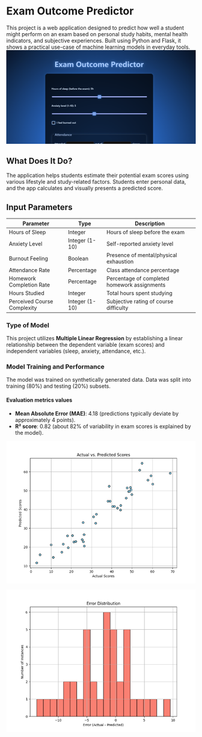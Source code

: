# Exam Outcome Predictor

This project is a web application designed to predict how well a student might perform on an exam based on personal study habits, mental health indicators, and subjective experiences. Built using Python and Flask, it shows a practical use-case of machine learning models in everyday tools.
![index](model/results/exam.png)

## What Does It Do?

The application helps students estimate their potential exam scores using various lifestyle and study-related factors. Students enter personal data, and the app calculates and visually presents a predicted score.

## Input Parameters

| Parameter                    | Type          | Description                                     |
|------------------------------|---------------|-------------------------------------------------|
| Hours of Sleep               | Integer       | Hours of sleep before the exam                  |
| Anxiety Level                | Integer (1-10)| Self-reported anxiety level                     |
| Burnout Feeling              | Boolean       | Presence of mental/physical exhaustion          |
| Attendance Rate              | Percentage    | Class attendance percentage                     |
| Homework Completion Rate     | Percentage    | Percentage of completed homework assignments    |
| Hours Studied                | Integer       | Total hours spent studying                      |
| Perceived Course Complexity  | Integer (1-10)| Subjective rating of course difficulty          |

### Type of Model
This project utilizes **Multiple Linear Regression** by establishing a linear relationship between the dependent variable (exam scores) and independent variables (sleep, anxiety, attendance, etc.).

### Model Training and Performance

The model was trained on synthetically generated data. Data was split into training (80%) and testing (20%) subsets.

#### Evaluation metrics values

- **Mean Absolute Error (MAE)**: 4.18 (predictions typically deviate by approximately 4 points).
- **R² score**: 0.82 (about 82% of variability in exam scores is explained by the model).

![Scatter Plot: Actual vs. Predicted Scores](model/results/scatter_real_vs_predicted.png)

![Histogram: Distribution of Prediction Errors](model/results/error_distribution.png)

